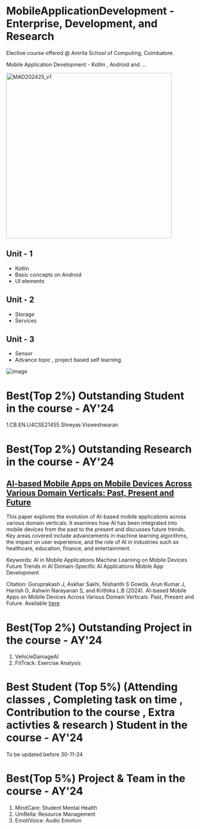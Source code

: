 # MobileApplicationDevelopment - Enterprise, Development,  and  Research

Elective course offered @ Amrita School of Computing, Coimbatore. 

Mobile Application Development - Kotlin , Android and ...

<img width="443" alt="MAD202425_v1" src="https://github.com/user-attachments/assets/67abf26a-7874-407f-802d-0c398734f6a7">



## Unit - 1
- Kotlin
- Basic concepts on Android 
- UI elements 

## Unit - 2
- Storage
- Services 

## Unit - 3
- Sensor
- Advance topic , project based self learning. 

![image](https://github.com/user-attachments/assets/f2caa031-df14-44f5-9840-6b735f0a96ce)
  
# Best(Top 2%) Outstanding Student in the course - AY'24  
1.CB.EN.U4CSE21455 	Shreyas Visweshwaran

# Best(Top 2%) Outstanding Research in the course - AY'24  
## [AI-based Mobile Apps on Mobile Devices Across Various Domain Verticals: Past, Present and Future](https://papers.ssrn.com/sol3/papers.cfm?abstract_id=5002541)

This paper explores the evolution of AI-based mobile applications across various domain verticals. It examines how AI has been integrated into mobile devices from the past to the present and discusses future trends. Key areas covered include advancements in machine learning algorithms, the impact on user experience, and the role of AI in industries such as healthcare, education, finance, and entertainment.

Keywords:
AI in Mobile Applications
Machine Learning on Mobile Devices
Future Trends in AI
Domain-Specific AI Applications
Mobile App Development

Citation:
Guruprakash J, Askhar Sakhi, Nishanth S Gowda, Arun Kumar J, Hariish G, Ashwin Narayanan S, and Krithika L.B (2024). AI-based Mobile Apps on Mobile Devices Across Various Domain Verticals: Past, Present and Future. Available [here](https://papers.ssrn.com/sol3/papers.cfm?abstract_id=5002541)

# Best(Top 2%) Outstanding Project in the course - AY'24  
1. VehicleDamageAI
2. FitTrack: Exercise Analysis 

# Best Student (Top 5%) (Attending classes , Completing task on time , Contribution to the course ,  Extra activties & research )  Student in the course - AY'24 
To be updated before 30-11-24

# Best(Top 5%) Project & Team in the course - AY'24 
1.  MindCare: Student Mental Health
2.  UmRella: Resource Management
3.  EmotiVoice: Audio Emotion


